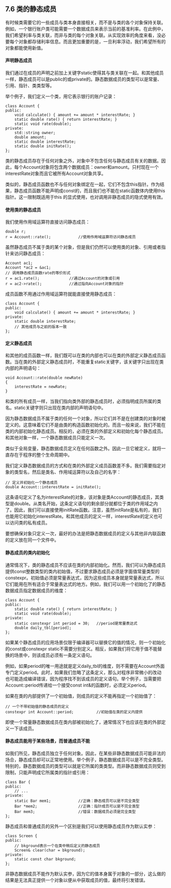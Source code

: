 ## 7.6 类的静态成员

有时候类需要它的一些成员与类本身直接相关，而不是与类的各个对象保持关联。例如，一个银行账户类可能需要一个数据成员来表示当前的基准利率。在此例中，我们希望利率与类关联，而非与类的每个对象关联。从实现效率的角度来看，没必要每个对象都存储利率信息。而且更加重要的是，一旦利率浮动，我们希望所有的对象都能使用新值。

#### 声明静态成员
我们通过在成员的声明之前加上关键字static使得其与类关联在一起。和其他成员一样，静态成员可以是public的或private的。静态数据成员的类型可以是常量、引用、指针、类类型等。

举个例子，我们定义一个类，用它表示银行的账户记录：
```
class Account {
public:
    void calculate() { amount += amount * interestRate; }
    static double rate() { return interestRate; }
    static void rate(double);
private:
    std::string owner;
    double amount;
    static double interestRate;
    static double initRate();
};
```
类的静态成员存在于任何对象之外，对象中不包含任何与静态成员有关的数据。因此，每个Account对象将包含两个数据成员：owner和amount。只村现在一个interestRate对象而且它被所有Account对象共享。

类似的，静态成员函数也不与任何对象绑定在一起，它们不包含this指针。作为结果，静态成员函数不能声明成const的，而且我们也不能在static函数体内使用this指针。这一限制既适用于this 的显式使用，也对调用非静态成员的隐式使用有效。

#### 使用类的静态成员
我们使用作用域运算符直接访问静态成员：
```
double r;
r = Account::rate();            //使用作用域运算符访问静态成员
```
虽然静态成员不属于类的某个对象，但是我们仍然可以使用类的对象、引用或者指针来访问静态成员：
```
Account ac1;
Account *ac2 = &ac1;
// 调用静态成员函数rate的等价形式
r = ac1.rate();             //通过Account的对象或引用
r = ac2->rate();            //通过指向Account对象的指针
```
成员函数不用通过作用域运算符就能直接使用静态成员：
```
class Account {
public:
    void calculate() { amount += amount * interestRate; }
private:
    static double interestRate;
    // 其他成员与之前的版本一致
};
```
#### 定义静态成员
和其他的成员函数一样，我们既可以在类的内部也可以在类的外部定义静态成员函数。当在类的外部定义静态成员时，不能重复static关键字，该关键字只出现在类内部的声明语句：
```
void Account::rate(double newRate)
{
    interestRate = newRate;
}
```
和类的所有成员一样，当我们指向类外部的静态成员时，必须指明成员所属的类名。static关键字则只出现在类内部的声明语句中。

因为静态数据成员不属于类的任何一个对象，所以它们并不是在创建类的对象时被定义的。这意味着它们不是由类的构造函数初始化的。而且一般来说，我们不能在类的内部初始化静态成员。相反的，必须在类的外部定义和初始化每个静态成员。和其他对象一样，一个静态数据成员只能定义一次。

类似于全局变量，静态数据成员定义在任何函数之外。因此一旦它被定义，就将一直存在于程序的整个生命周期中。

我们定义静态数据成员的方式和在类的外部定义成员函数差不多。我们需要指定对象的类型名，然后是类名、作用域运算符以及自己的名字：
```
// 定义并初始化一个静态成员
double Account::interestRate = initRate();
```
这条语句定义了名为interestRate的对象，该对象是类Account的静态成员，其类型是double。从类名开始，这条定义语句的剩余部分就都位于类的作用域之内了。因此，我们可以直接使用initRate函数。注意，虽然initRate是私有的，我们也能用它初始化interestRate。和其他成员的定义一样，interestRate的定义也可以访问类的私有成员。

要想确保对象只定义一次，最好的办法是把静态数据成员的定义与其他非内联函数的定义放在同一个文件中。

#### 静态成员的类内初始化
通常情况下，类的静态成员不应该在类的内部初始化。然而，我们可以为静态成员提供const整数类型的类内初始值，不过要求静态成员必须是字面值常量类型的constexpr。初始值必须是常量表达式，因为这些成员本身就是常量表达式，所以它们能用在所有适合于常量表达式的地方。例如，我们可以用一个初始化了的静态数据成员指定数据成员的维度：
```
class Account {
public:
    static double rate() { return interestRate; }
    static void rate(double);
private:
    static constexpr int period = 30;   //period是常量表达式
    double daily_tbl[period];
};
```
如果某个静态成员的应用场景仅限于编译器可以替换它的值的情况，则一个初始化的const或constexpr static不需要分别定义。相反，如果我们将它用于值不能替换的场景中，则该成员必须有一条定义语句。

例如，如果period的唯一用途就是定义daily_tbl的维度，则不需要在Account外面专门定义period。此时，如果我们忽略了这条定义，那么对程序非常微小的改动也可能造成编译错误，因为程序找不到该成员的定义语句。举个例子，当需要把Account::period传递给一个接受const int&的函数时，必须定义period。

如果在类的内部提供了一个初始值，则成员的定义不能再指定一个初始值了：
```
// 一个不带初始值的静态成员的定义
constexpr int Account::period;          //初始值在类的定义内提供
```
即使一个常量静态数据成员在类内部被初始化了，通常情况下也应该在类的外部定义一下该成员。

#### 静态成员能用于某些场景，而普通成员不能
如我们所见，静态成员独立于任何对象。因此，在某些非静态数据成员可能非法的场合，静态成员却可以正常地使用。举个例子，静态数据成员可以是不完全类型。特别的，静态数据成员的类型可以就是它所属的类类型。而非静态数据成员则受到限制，只能声明成它所属类的指针或引用：
```
class Bar {
public:
    // ...
private:
    static Bar mem1;            //正确：静态成员可以是不完全类型
    Bar *mem2;                  //正确：指针成员可以是不完全类型
    Bar mem3;                   //错误：数据成员必须是完全类型
};
```
静态成员和普通成员的另外一个区别是我们可以使用静态成员作为默认实参：
```
class Screen {
public:
    // bkground表示一个在类中稍后定义的静态成员
    Screen& clear(char = bkground);
private:
    static const char bkground;
};
```
非静态数据成员不能作为默认实参，因为它的值本身属于对象的一部分，这么做的结果是无法真正提供一个对象以便从中获取成员的值，最终将引发错误。

